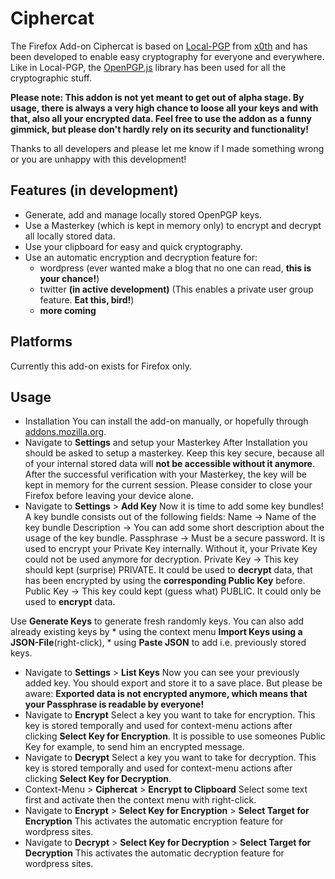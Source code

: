 # Ciphercat

The Firefox Add-on Ciphercat is based on [Local-PGP](https://github.com/x0th/Local-PGP) from [x0th](https://github.com/x0th) and has been developed to enable easy cryptography for everyone and everywhere.
Like in Local-PGP, the [OpenPGP.js](https://github.com/openpgpjs/openpgpjs) library has been used for all the cryptographic  stuff.


**Please note: This addon is not yet meant to get out of alpha stage. By usage, there is always a very high chance to loose all your keys and with that, also all your encrypted data. Feel free to use the addon as a funny gimmick, but please don't hardly rely on its security and functionality!**

Thanks to all developers and please let me know if I made something wrong or you are unhappy with this development!

## Features (in development)

* Generate, add and manage locally stored OpenPGP keys.
* Use a Masterkey (which is kept in memory only) to encrypt and decrypt all locally stored data.
* Use your clipboard for easy and quick cryptography.
* Use an automatic encryption and decryption feature for:
	- wordpress (ever wanted make a blog that no one can read, **this is your chance!**)
	- twitter **(in active development)** (This enables a private user group feature. **Eat this, bird!**)
	- **more coming**


## Platforms

Currently this add-on exists for Firefox only.


## Usage

* Installation
You can install the add-on manually, or hopefully through [addons.mozilla.org](https://addons.mozilla.org/addon/ciphercat/).
* Navigate to **Settings** and setup your Masterkey
After Installation you should be asked to setup a masterkey. Keep this key secure, because all of your internal stored data will **not be accessible without it anymore**.
After the successful verification with your Masterkey, the key will be kept in memory for the current session. Please consider to close your Firefox before leaving your device alone.
* Navigate to **Settings** > **Add Key**
Now it is time to add some key bundles! A key bundle consists out of the following fields:
	Name		-> Name of the key bundle
	Description	-> You can add some short description about the usage of the key bundle.
	Passphrase	-> Must be a secure password. It is used to encrypt your Private Key internally. Without it, your Private Key could not be used anymore for decryption.
	Private Key	-> This key should kept (surprise) PRIVATE. It could be used to **decrypt** data, that has been encrypted by using the **corresponding Public Key** before.
	Public Key	-> This key could kept (guess what) PUBLIC. It could only be used to **encrypt** data.

Use **Generate Keys** to generate fresh randomly keys. You can also add already existing keys by 
	* using the context menu **Import Keys using a JSON-File**(right-click), 
	* using **Paste JSON** to add i.e. previously stored keys.
* Navigate to **Settings** > **List Keys**
Now you can see your previously added key. You should export and store it to a save place. But please be aware: **Exported data is not encrypted anymore, which means that your Passphrase is readable by everyone!**
* Navigate to **Encrypt**
Select a key you want to take for encryption. This key is stored temporally and used for context-menu actions after clicking **Select Key for Encryption**. It is possible to use someones Public Key for example, to send him an encrypted message.
* Navigate to **Decrypt**
Select a key you want to take for decryption. This key is stored temporally and used for context-menu actions after clicking **Select Key for Decryption**.
* Context-Menu > **Ciphercat** > **Encrypt to Clipboard**
Select some text first and activate then the context menu with right-click.
* Navigate to **Encrypt** > **Select Key for Encryption** > **Select Target for Encryption**
This activates the automatic encryption feature for wordpress sites.
* Navigate to **Decrypt** > **Select Key for Decryption** > **Select Target for Decryption**
This activates the automatic decryption feature for wordpress sites.